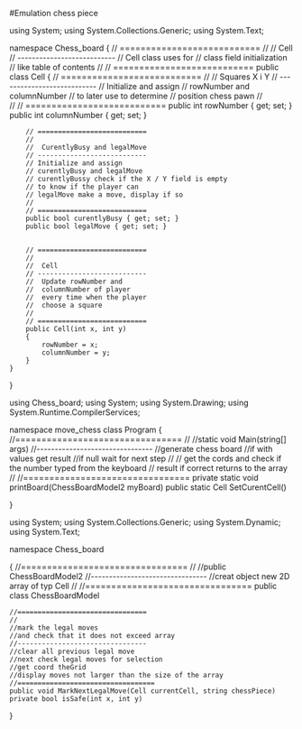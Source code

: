 #Emulation chess piece

using System;
using System.Collections.Generic;
using System.Text;

namespace Chess_board
{
    // ===========================
    //
    //  Cell
    // ---------------------------
    //  Cell class uses for 
    //  class field initialization
    //  like table of contents
    //
    // ===========================
    public class Cell
    {
        // ===========================
        //
        //  Squares X i Y
        // ---------------------------
        //  Initialize and assign
        //  rowNumber and columnNumber
        //  to later use to determine
        //  position chess pawn
        //  
        //
        // ===========================
        public int rowNumber { get; set; } 
        public int columnNumber { get; set; }

        // ===========================
        //
        //  CurentlyBusy and legalMove
        // ---------------------------
        // Initialize and assign
        // curentlyBusy and legalMove
        // curentlyBussy check if the X / Y field is empty
        // to know if the player can
        // legalMove make a move, display if so
        //
        // ===========================
        public bool curentlyBusy { get; set; }
        public bool legalMove { get; set; }


        // ===========================
        //
        //  Cell
        // ---------------------------
        //  Update rowNumber and
        //  columnNumber of player
        //  every time when the player
        //  choose a square
        //
        // ===========================
        public Cell(int x, int y)
        {
            rowNumber = x;
            columnNumber = y;
        }
    }
}

using Chess_board;
using System;
using System.Drawing;
using System.Runtime.CompilerServices;

namespace move_chess
class Program
{
    //================================
    //
    //static void Main(string[] args)
    //--------------------------------
    //generate chess board
    //if with values get result
    //if null wait for next step
    //
    // get the cords and check if the number typed from the keyboard
    // result if correct returns to the array
    //
    //================================
    private static void printBoard(ChessBoardModel2 myBoard)
    public static Cell SetCurentCell()

}

using System;
using System.Collections.Generic;
using System.Dynamic;
using System.Text;

namespace Chess_board

{
    //================================
    //
    //public ChessBoardModel2
    //--------------------------------
    //creat object new 2D array of typ Cell
    //
    //================================
    public class ChessBoardModel

    //================================
    //
    //mark the legal moves
    //and check that it does not exceed array
    //--------------------------------
    //clear all previous legal move
    //next check legal moves for selection
    //get coord theGrid
    //display moves not larger than the size of the array
    //==================================
    public void MarkNextLegalMove(Cell currentCell, string chessPiece)
    private bool isSafe(int x, int y)
}
